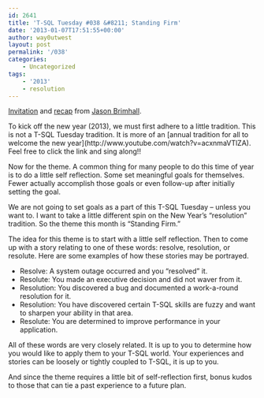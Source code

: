 ```yaml
---
id: 2641
title: 'T-SQL Tuesday #038 &#8211; Standing Firm'
date: '2013-01-07T17:51:55+00:00'
author: way0utwest
layout: post
permalink: '/038'
categories:
    - Uncategorized
tags:
    - '2013'
    - resolution
---
```


[Invitation](http://jasonbrimhall.info/2013/01/02/t-sql-tuesday-38-standing-firm/) and [recap](http://jasonbrimhall.info/2013/01/15/) from [Jason Brimhall](http://jasonbrimhall.info/).

<div id="main"><div id="content"><div class="posts_narrow" id="posts_content"><div class="post-1939 post type-post status-publish format-standard hentry category-news category-blog category-sqlserverpedia-syndication category-ssc category-tsql-tuesday tag-community tag-tsql-tuesday" id="post-1939"><div class="storycontent entry-content">To kick off the new year (2013), we must first adhere to a little tradition. This is not a T-SQL Tuesday tradition. It is more of an [annual tradition for all to welcome the new year](http://www.youtube.com/watch?v=acxnmaVTlZA). Feel free to click the link and sing along!!

Now for the theme. A common thing for many people to do this time of year is to do a little self reflection. Some set meaningful goals for themselves. Fewer actually accomplish those goals or even follow-up after initially setting the goal.

We are not going to set goals as a part of this T-SQL Tuesday – unless you want to. I want to take a little different spin on the New Year’s “resolution” tradition. So the theme this month is “Standing Firm.”

The idea for this theme is to start with a little self reflection. Then to come up with a story relating to one of these words: resolve, resolution, or resolute. Here are some examples of how these stories may be portrayed.

- Resolve: A system outage occurred and you “resolved” it.
- Resolute: You made an executive decision and did not waver from it.
- Resolution: You discovered a bug and documented a work-a-round resolution for it.
- Resolution: You have discovered certain T-SQL skills are fuzzy and want to sharpen your ability in that area.
- Resolute: You are determined to improve performance in your application.

All of these words are very closely related. It is up to you to determine how you would like to apply them to your T-SQL world. Your experiences and stories can be loosely or tightly coupled to T-SQL, it is up to you.

And since the theme requires a little bit of self-reflection first, bonus kudos to those that can tie a past experience to a future plan.

</div></div></div></div></div>